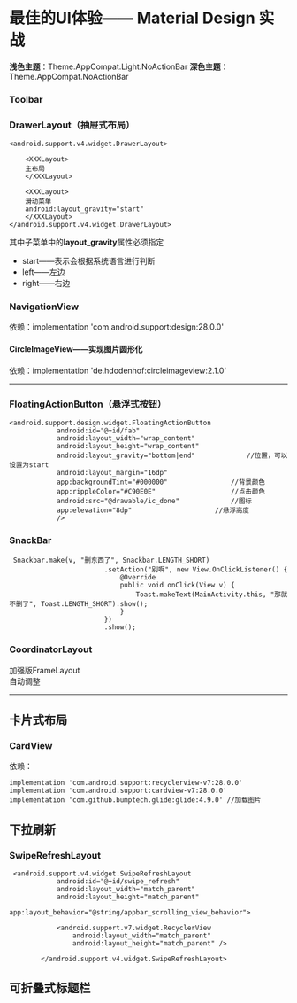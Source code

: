 # 最佳的UI体验—— Material Design 实战


**浅色主题**：Theme.AppCompat.Light.NoActionBar
**深色主题**：Theme.AppCompat.NoActionBar

### Toolbar
### DrawerLayout（抽屉式布局）
```
<android.support.v4.widget.DrawerLayout>

    <XXXLayout>
	主布局
    </XXXLayout>

    <XXXLayout>
	滑动菜单
    android:layout_gravity="start"
    </XXXLayout>
</android.support.v4.widget.DrawerLayout>
```
其中子菜单中的**layout_gravity**属性必须指定

* start——表示会根据系统语言进行判断
* left——左边
* right——右边

### NavigationView

依赖：implementation 'com.android.support:design:28.0.0'

#### CircleImageView——实现图片圆形化
依赖：implementation 'de.hdodenhof:circleimageview:2.1.0'

-----


### FloatingActionButton（悬浮式按钮）
```
<android.support.design.widget.FloatingActionButton
            android:id="@+id/fab"
            android:layout_width="wrap_content"
            android:layout_height="wrap_content"
            android:layout_gravity="bottom|end"				//位置，可以设置为start
            android:layout_margin="16dp"
            app:backgroundTint="#000000"				//背景颜色
            app:rippleColor="#C90E0E"					//点击颜色
            android:src="@drawable/ic_done"				//图标
            app:elevation="8dp" 					//悬浮高度
            />
```
### SnackBar
```
 Snackbar.make(v, "删东西了", Snackbar.LENGTH_SHORT)
                        .setAction("别啊", new View.OnClickListener() {
                            @Override
                            public void onClick(View v) {
                                Toast.makeText(MainActivity.this, "那就不删了", Toast.LENGTH_SHORT).show();
                            }
                        })
                        .show();
```

### CoordinatorLayout
加强版FrameLayout  
自动调整


-----


## 卡片式布局
### CardView
依赖：
```
implementation 'com.android.support:recyclerview-v7:28.0.0'
implementation 'com.android.support:cardview-v7:28.0.0'
implementation 'com.github.bumptech.glide:glide:4.9.0' //加载图片
```
## 下拉刷新
### SwipeRefreshLayout
```
 <android.support.v4.widget.SwipeRefreshLayout
            android:id="@+id/swipe_refresh"
            android:layout_width="match_parent"
            android:layout_height="match_parent"
            app:layout_behavior="@string/appbar_scrolling_view_behavior">

            <android.support.v7.widget.RecyclerView
                android:layout_width="match_parent"
                android:layout_height="match_parent" />
            
        </android.support.v4.widget.SwipeRefreshLayout>
```

## 可折叠式标题栏












